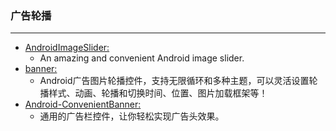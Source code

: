 ### 广告轮播
  ---




* [AndroidImageSlider:](https://github.com/daimajia/AndroidImageSlider)
    * An amazing and convenient Android image slider.
* [banner:](https://github.com/youth5201314/banner)
    * Android广告图片轮播控件，支持无限循环和多种主题，可以灵活设置轮播样式、动画、轮播和切换时间、位置、图片加载框架等！
* [Android-ConvenientBanner:](https://github.com/Bigkoo/Android-ConvenientBanner)
    * 通用的广告栏控件，让你轻松实现广告头效果。

